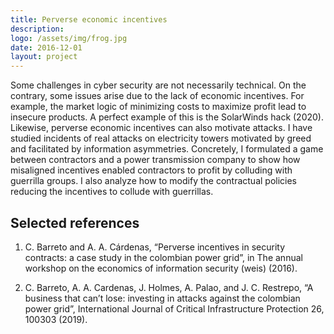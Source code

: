 ```yaml
---
title: Perverse economic incentives
description: 
logo: /assets/img/frog.jpg
date: 2016-12-01
layout: project
---
```



Some challenges in cyber security are not necessarily technical. On the contrary, some
issues arise due to the lack of economic incentives. For example, the market logic of minimizing costs to maximize profit lead to insecure products. A perfect example of this is the
SolarWinds hack (2020). Likewise, perverse economic incentives can also motivate attacks. I
have studied incidents of real attacks on electricity towers motivated by greed and facilitated
by information asymmetries. Concretely, I formulated a game between contractors and a
power transmission company to show how misaligned incentives enabled contractors to profit
by colluding with guerrilla groups. I also analyze how to modify the contractual policies
reducing the incentives to collude with guerrillas.

## Selected references

1. C. Barreto and A. A. Cárdenas, “Perverse incentives in security contracts: a case study
in the colombian power grid”, in The annual workshop on the economics of information
security (weis) (2016).

2. C. Barreto, A. A. Cardenas, J. Holmes, A. Palao, and J. C. Restrepo, “A business that
can’t lose: investing in attacks against the colombian power grid”, International Journal of
Critical Infrastructure Protection 26, 100303 (2019).

